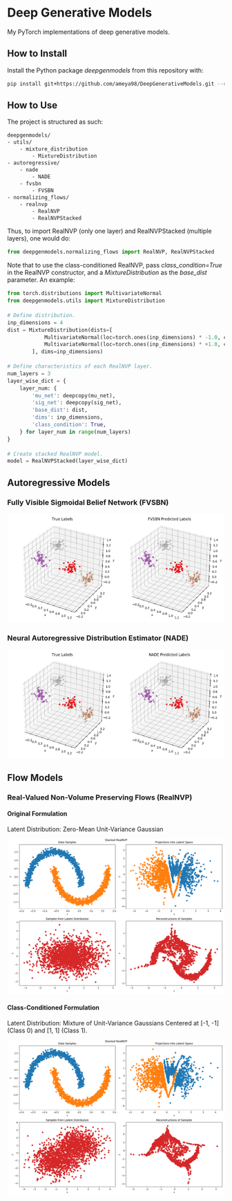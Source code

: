 # Deep Generative Models
My PyTorch implementations of deep generative models.

## How to Install
Install the Python package *deepgenmodels* from this repository with:
```bash
pip install git+https://github.com/ameya98/DeepGenerativeModels.git --upgrade
```

## How to Use
The project is structured as such:

```
deepgenmodels/
- utils/
    - mixture_distribution
        - MixtureDistribution
- autoregressive/
    - nade
        - NADE
    - fvsbn
        - FVSBN
- normalizing_flows/
    - realnvp
        - RealNVP
        - RealNVPStacked
```

Thus, to import RealNVP (only one layer) and RealNVPStacked (multiple layers), one would do:
```python
from deepgenmodels.normalizing_flows import RealNVP, RealNVPStacked
```

Note that to use the class-conditioned RealNVP, pass *class_condition=True* in the RealNVP constructor, and a *MixtureDistribution* as the *base_dist* parameter. An example:
```python
from torch.distributions import MultivariateNormal
from deepgenmodels.utils import MixtureDistribution

# Define distribution.
inp_dimensions = 4
dist = MixtureDistribution(dists=[
            MultivariateNormal(loc=torch.ones(inp_dimensions) * -1.0, covariance_matrix=torch.eye(inp_dimensions)),
            MultivariateNormal(loc=torch.ones(inp_dimensions) * +1.0, covariance_matrix=torch.eye(inp_dimensions)),
        ], dims=inp_dimensions)

# Define characteristics of each RealNVP layer.
num_layers = 3
layer_wise_dict = {
    layer_num: {
        'mu_net': deepcopy(mu_net),
        'sig_net': deepcopy(sig_net),
        'base_dist': dist,
        'dims': inp_dimensions,
        'class_condition': True,
    } for layer_num in range(num_layers)
}

# Create stacked RealNVP model.
model = RealNVPStacked(layer_wise_dict)
```

## Autoregressive Models
### Fully Visible Sigmoidal Belief Network (FVSBN)
<p align="center">
    <img src="img/fvsbn.png"></img>
</p>

### Neural Autoregressive Distribution Estimator (NADE)
<p align="center">
    <img src="img/nade.png"></img>
</p>

## Flow Models
### Real-Valued Non-Volume Preserving Flows (RealNVP)
#### Original Formulation
Latent Distribution: Zero-Mean Unit-Variance Gaussian
<p align="center">
    <img src="img/realnvp_original.png"></img>
</p>

#### Class-Conditioned Formulation
Latent Distribution: Mixture of Unit-Variance Gaussians Centered at [-1, -1] (Class 0) and [1, 1] (Class 1).
<p align="center">
    <img src="img/realnvp_class_conditioned.png"></img>
</p>
